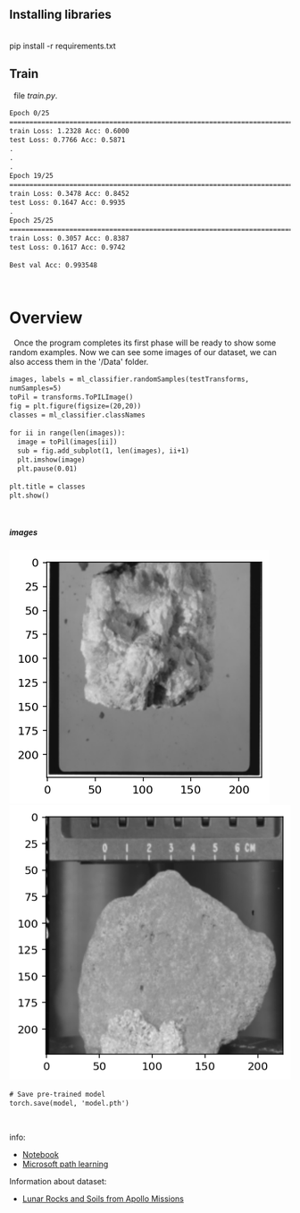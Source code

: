 ## Installing libraries 
<br>
    pip install -r requirements.txt
<br>

## Train
&nbsp;  file *train.py*.
    
    Epoch 0/25
    ====================================================================================================
    train Loss: 1.2328 Acc: 0.6000
    test Loss: 0.7766 Acc: 0.5871
    .
    .
    .
    Epoch 19/25
    ====================================================================================================
    train Loss: 0.3478 Acc: 0.8452
    test Loss: 0.1647 Acc: 0.9935
    .
    Epoch 25/25
    ====================================================================================================
    train Loss: 0.3057 Acc: 0.8387
    test Loss: 0.1617 Acc: 0.9742

    Best val Acc: 0.993548

<br>

# Overview
&nbsp; Once the program completes its first phase will be ready to show some random examples. Now we can see some images of our dataset, we can also access them in the '/Data' folder. 

    images, labels = ml_classifier.randomSamples(testTransforms, numSamples=5)
    toPil = transforms.ToPILImage()
    fig = plt.figure(figsize=(20,20))
    classes = ml_classifier.classNames

    for ii in range(len(images)):
      image = toPil(images[ii])
      sub = fig.add_subplot(1, len(images), ii+1)
      plt.imshow(image)
      plt.pause(0.01)

    plt.title = classes
    plt.show()

<br>

##### images
![image 1](resources/1.png) <br>
![image 2](resources/2.png) <br>

    # Save pre-trained model
    torch.save(model, 'model.pth')

<br>

info: <br>
* [Notebook](https://github.com/ellhe-blaster/moon-rocks/blob/main/Notebook.ipynb)
* [Microsoft path learning](https://learn.microsoft.com/es-es/training/modules/introduction-python-nasa/)

Information about dataset: <br>
* [Lunar Rocks and Soils from Apollo Missions](https://curator.jsc.nasa.gov/lunar/index.cfm) <br>
